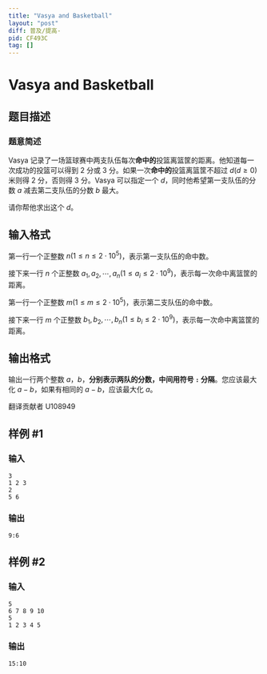 ```yaml
---
title: "Vasya and Basketball"
layout: "post"
diff: 普及/提高-
pid: CF493C
tag: []
---
```


# Vasya and Basketball

## 题目描述

### 题意简述

Vasya 记录了一场篮球赛中两支队伍每次**命中的**投篮离篮筐的距离。他知道每一次成功的投篮可以得到 $2$ 分或 $3$ 分。如果一次**命中的**投篮离篮筐不超过 $d(d \ge 0)$ 米则得 $2$ 分，否则得 $3$ 分。Vasya 可以指定一个 $d$，同时他希望第一支队伍的分数 $a$ 减去第二支队伍的分数 $b$ 最大。

请你帮他求出这个 $d$。

## 输入格式

第一行一个正整数 $n(1\leq n \leq 2 \cdot 10^5)$，表示第一支队伍的命中数。

接下来一行 $n$ 个正整数 $a_1,a_2,\cdots,a_n(1\leq a_i \leq 2 \cdot 10^9)$，表示每一次命中离篮筐的距离。

第一行一个正整数 $m(1\leq m \leq 2 \cdot 10^5)$，表示第二支队伍的命中数。

接下来一行 $m$ 个正整数 $b_1,b_2,\cdots,b_n(1\leq b_i \leq 2\cdot 10^9)$，表示每一次命中离篮筐的距离。

## 输出格式

输出一行两个整数 $a$，$b$，**分别表示两队的分数，中间用符号 `:` 分隔**。您应该最大化 $a-b$，如果有相同的 $a - b$，应该最大化 $a$。

翻译贡献者 U108949

## 样例 #1

### 输入

```
3
1 2 3
2
5 6

```

### 输出

```
9:6

```

## 样例 #2

### 输入

```
5
6 7 8 9 10
5
1 2 3 4 5

```

### 输出

```
15:10

```

